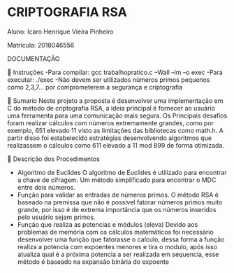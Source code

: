 # CRIPTOGRAFIA RSA
Aluno: Icaro Henrique Vieira Pinheiro

Matricula: 2018046556

DOCUMENTAÇÃO

 Instruções
-Para compilar: gcc trabalhopratico.c –Wall –lm –o exec
-Para executar: ./exec
-Não devem ser utilizados números primos pequenos como 2,3,7...
por comprometerem a segurança e criptografia

 Sumario
Neste projeto a proposta é desenvolver uma implementação em C
do método de criptografia RSA, a ideia principal é fornecer ao usuário uma
ferramenta para uma comunicação mais segura.
Os Principais desafios foram realizar cálculos com números
extremamente grandes, como por exemplo, 651 elevado 11 visto as limitações
das bibliotecas como math.h. A partir disso foi estabelecido estratégias
desenvolvendo algoritmos que realizassem o cálculos como 611 elevado a 11
mod 899 de forma otimizada.

 Descrição dos Procedimentos
- Algoritmo de Euclides
O algoritmo de Euclides é utilizado para encontrar a chave
de cifragem. Um método simplificado
para encontrar o MDC entre dois números.
- Função para validar as entradas de números primos. 
O método RSA é baseado na premissa que não é possível
fatorar números primos muito grande, por isso é de extrema
importância que os números inseridos pelo usuário sejam primos.
- Função que realiza as potencias e módulos (eleva)
Devido aos problemas de memória com os cálculos
matemáticos foi necessário desenvolver uma função que
fatorasse o calculo, dessa forma a função realiza a potencia com
expoentes menores e tira o modulo, após isso atualiza qual é a
próxima potencia a ser realizada em sequencia, esse método é
baseado na expansão binária do expoente
